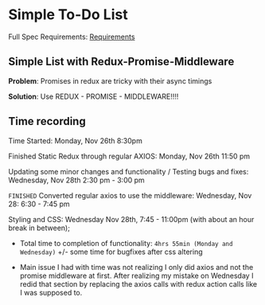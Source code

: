 # Simple To-Do List

Full Spec Requirements: [Requirements](./REQUIREMENTS.md)

## Simple List with Redux-Promise-Middleware

**Problem**: Promises in redux are tricky with their async timings

**Solution**:  Use REDUX - PROMISE - MIDDLEWARE!!!!

## Time recording
Time Started:
    Monday, Nov 26th 8:30pm

Finished Static Redux through regular AXIOS:
    Monday, Nov 26th 11:50 pm

Updating some minor changes and functionality / Testing bugs and fixes:
    Wednesday, Nov 28th 2:30 pm - 3:00 pm

`FINISHED` Converted regular axios to use the middleware:
    Wednesday, Nov 28: 6:30 - 7:45 pm




Styling and CSS:
    Wednesday Nov 28th, 7:45 - 11:00pm (with about an hour break in between);

* Total time to completion of functionality: `4hrs 55min (Monday and Wednesday)` +/- some time for bugfixes after css altering

* Main issue I had with time was not realizing I only did axios and not the promise middleware at first.  After realizing my mistake on Wednesday I redid that section by replacing the axios calls with redux action calls like I was supposed to.

